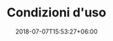 ---
title: "Condizioni d'uso"
date: 2018-07-07T15:53:27+06:00
draft: false
description: "This is meta description"
---